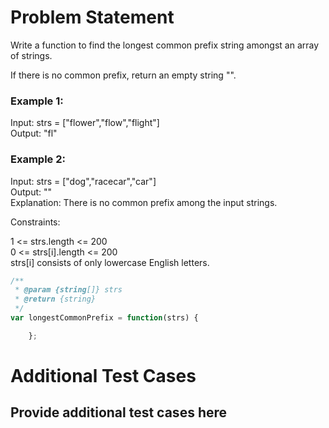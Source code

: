 # Problem Statement

Write a function to find the longest common prefix string amongst an array of strings.

If there is no common prefix, return an empty string "".



### Example 1:

Input: strs = ["flower","flow","flight"]\
Output: "fl"

### Example 2:

Input: strs = ["dog","racecar","car"]\
Output: ""\
Explanation: There is no common prefix among the input strings.


Constraints:

1 <= strs.length <= 200\
0 <= strs[i].length <= 200\
strs[i] consists of only lowercase English letters.
```js
/**
 * @param {string[]} strs
 * @return {string}
 */
var longestCommonPrefix = function(strs) {

    };
```

# Additional Test Cases

## Provide additional test cases here
